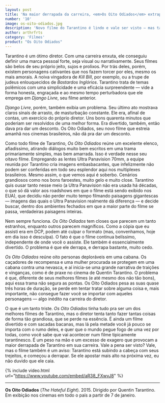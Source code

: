 ```yaml
---
layout: post
title: 'Na maior derrapada da carreira, <em>Os Oito Odiados</em> extrapola no tarantinesco'
number: '10'
image: os-oito-odiados.jpg
description: 'Novo filme do Tarantino é lindo e vale ser visto — mas também é um sinal preocupante que o diretor pode estar perdendo o jeito.'
author: arthrfrts
category: 'Filmes'
product: "Os Oito Odiados"
---
```


Tarantino é um ótimo diretor. Com uma carreira enxuta, ele conseguiu definir uma marca pessoal forte, seja visual ou narrativamente. Seus filmes são belos de seu próprio jeito, sujos e prolixos. Por trás deles, porém, existem personagens cativantes que nos fazem torcer por eles, mesmo os mais amorais. A noiva vingadora de _Kill Bill_, por exemplo, ou a trupe de judeus enlouquecidos de _Bastardos Inglórios_. Tarantino trata de temas polêmicos com uma simplicidade e uma eficácia surpreendente — vide a forma honesta, engraçada e ao mesmo tempo perturbadora que ele emprega em _Django Livre_, seu filme anterior.

_Django Livre_, porém, também exibia um problema. Seu último ato mostrava claros sinais de arrasto, de masturbação constante. Ele era, afinal de contas, um exercício do próprio diretor. Uns bons quarenta minutos que poderiam ser resolvidos de uma melhor forma. Era divertido, também, então dava pra dar um desconto. Os Oito Odiados, seu novo filme que estreia amanhã nos cinemas brasileiros, não dá pra dar um desconto.

Como todo filme de Tarantino, _Os Oito Odiados_ reúne um excelente elenco, afiadíssimo, atirando diálogos muito bem escritos em uma trama primariamente simples, mas bem amarrada. Isso é verdade nesse seu oitavo filme. Empregando as lentes Ultra Panavision 70mm, a equipe reunida por Tarantino cria imagens embasbacantes, que infelizmente não podem ser conferidas em todo seu esplendor aqui nos multiplexes brasileiros. Mesmo assim, o que vemos aqui é soberbo. Cenários grandiosos como nos bons faroestes, muito gelo e muito close. Tarantino quis ousar tanto nesse meio (a Ultra Panavision não era usada há décadas, o que só dá valor aos roadshows em que o filme está sendo exibido nos EUA), que decidiu não perder muito tempo filmando paisagens gigantescas — imagens das quais o Ultra Panavision realmente dá diferença — e decide buscar, dentro dos ambientes fechados em que a maior parte do filme se passa, verdadeiras paisagens inteiras.

Nem sempre funciona. _Os Oito Odiados_ tem closes que parecem um tanto estranhos, enquanto outros parecem magníficos. Como a cópia que eu assisti era em DCP, podem até culpar o formato (mas, convenhamos, hoje em dia isso é desculpa). O fato é que o filme continua belíssimo, independente de onde você o assiste. Ele também é essencialmente divertido. O problema é que ele derrapa, e derrapa bastante, muito cedo.

_Os Oito Odiados_ reúne oito personas deploráveis em uma cabana. Os caçadores de recompensa e uma mulher procurada se protegem em uma cabana contra uma nevasca, e aí inicia-se uma grande narrativa de traições e vinganças, como é de praxe no cinema de Quentin Tarantino. O problema é que, diferente de seus melhores filmes (e até mesmo dos não tão bons), aqui essa trama não segura as pontas. Os Oito Odiados pesa as suas quase três horas de duração, se perde em tentar tratar sobre alguma coisa e, mais importante, não consegue fazer você se importar com aqueles personagens  — algo inédito na carreira do diretor.

O que é um tanto triste. _Os Oito Odiados_ tinha tudo pra ser um dos melhores filmes de Tarantino, mas o diretor tenta tanto fazer tantas coisas de forma tão grandiosa, que se perde na essência. É ainda um filme divertido e com sacadas bacanas, mas lá pela metade você já pouco se importa com o rumo deles, e quer que o mundo pegue fogo de uma vez por todas, como você sabe que vai acontecer num filme tipicamente tarantinesco. É um peso na mão e um excesso de exagero que provocam a maior derrapada de Tarantino em sua carreira. Vale a pena ser visto? Vale, mas o filme também é um aviso: Tarantino está subindo a cabeça com seus trejeitos, e começou a derrapar. Se ele apostar mais alto na próxima vez, eu não duvido que ele caia.

{% include video.html url="https://www.youtube.com/embed/aR38_FXwvJ8" %}

---

**Os Oito Odiados** (_The Hateful Eight_). 2015. Dirigido por Quentin Tarantino. Em exibição nos cinemas em todo o país a partir de 7 de janeiro.
